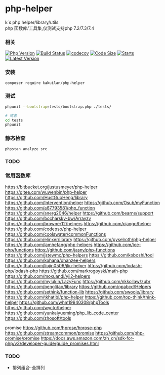 # php-helper
k`s php helper/library/utils  
php 函数库/工具集,仅测试支持php 7.2/7.3/7.4


### 相关
[![Php Version](https://img.shields.io/badge/php-%3E=7.2-brightgreen.svg)](https://secure.php.net/)
[![Build Status](https://travis-ci.org/kakuilan/php-helper.svg?branch=master)](https://travis-ci.org/kakuilan/php-helper)
[![codecov](https://codecov.io/gh/kakuilan/php-helper/branch/master/graph/badge.svg)](https://codecov.io/gh/kakuilan/php-helper)
[![Code Size](https://img.shields.io/github/languages/code-size/kakuilan/php-helper.svg?style=flat-square)](https://github.com/kakuilan/php-helper)
[![Starts](https://img.shields.io/github/stars/kakuilan/php-helper.svg)](https://github.com/kakuilan/php-helper)
[![Latest Version](https://img.shields.io/packagist/v/kakuilan/php-helper.svg)](https://packagist.org/packages/kakuilan/php-helper)


### 安装
```shell
composer require kakuilan/php-helper
```

### 测试
```sh
phpunit --bootstrap=tests/bootstrap.php ./tests/

# 或者
cd tests
phpunit
```

### 静态检查
```sh
phpstan analyze src
```

### TODO



### 常用函数库  
https://bitbucket.org/justusmeyer/php-helper
https://gitee.com/wuwenbin/php-helper
https://github.com/HustGuoHeng/library
https://github.com/Intervention/helper
https://github.com/Osub/myFunction
https://github.com/a67793581/php_function
https://github.com/anerg2046/helper
https://github.com/bearns/support
https://github.com/bocharsky-bw/Arrayzy
https://github.com/browner12/helpers
https://github.com/cjango/helper
https://github.com/codepso/php-helper
https://github.com/coolswater/commonFunctions
https://github.com/elinxer/library
https://github.com/gyselroth/php-helper
https://github.com/iamhefang/php-helpers
https://github.com/ice-php/functions
https://github.com/jasny/php-functions
https://github.com/jstewmc/php-helpers
https://github.com/koboshi/tool
https://github.com/kohana/ohanzee-helpers
https://github.com/liujin0506/jliu-helper
https://github.com/lodash-php/lodash-php
https://github.com/markrogoyski/math-php
https://github.com/moxuandi/yii2-helpers
https://github.com/mylukin/LazyFunc
https://github.com/nkkollaw/zubr
https://github.com/penglitao/library
https://github.com/ppabcd/Helpers
https://github.com/sethink/function-lib
https://github.com/swoole/library
https://github.com/tkhatibi/php-helper
https://github.com/top-think/think-helper
https://github.com/whm19940308/phpTools
https://github.com/wycto/helper
https://github.com/yunkaiyueming/php_lib_code_center
https://github.com/zhosoft/tools

promise
https://github.com/hprose/hprose-php
https://github.com/streamcommon/promise
https://github.com/php-promise/promise
https://docs.aws.amazon.com/zh_cn/sdk-for-php/v3/developer-guide/guide_promises.html


### TODO
- 排列组合-全排列
